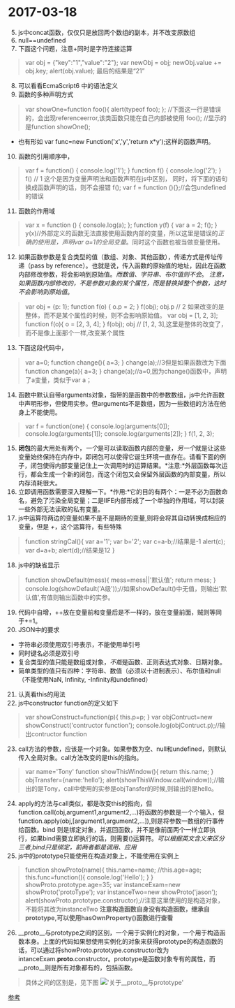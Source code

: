 # 2017-03-18   
5. js中concat函数，仅仅只是放回两个数组的副本，并不改变原数组
6. null==undefined 
7. 下面这个问题，注意+同时是字符连接运算

>var obj = {"key":"1","value":"2"};
var newObj = obj;
newObj.value += obj.key;
alert(obj.value);
最后的结果是“21”

8. 可以看看EcmaScript6 中的语法定义
9. 函数的多种声明方式

>var  showOne=function foo(){
    alert(typeof foo);
  };
  //下面这一行是错误的，会出现referenceerror,该类函数只能在自己内部被使用
  foo();
  //显示的是function
  showOne();
  * 也有形如 var func=new Function('x','y','return x*y');这样的函数声明。

10. 函数的引用顺序中，

>var f = function() {
  console.log('1');
}
function f() {
  console.log('2');
}
f() // 1
这个是因为变量声明法和函数声明在js中区别，
同时，将下面的语句换成函数声明的话，则不会报错
f();
var f = function (){};//会包undefined的错误

11. 函数的作用域

>var x = function () {
  console.log(a);
};
function y(f) {
  var a = 2;
  f();
}
y(x)//外部定义的函数无法直接使用函数内部的变量，所以这里是错误的*正确的使用是，声明var a=1的全局变量*。同时这个函数也被当做变量使用。

12. 如果函数参数是复合类型的值（数组、对象、其他函数），传递方式是传址传递（pass by reference）。也就是说，传入函数的原始值的地址，因此在函数内部修改参数，将会影响到原始值。*而数值、字符串、布尔值则不会*。 *注意，如果函数内部修改的，不是参数对象的某个属性，而是替换掉整个参数，这时不会影响到原始值*。

>var obj = {p: 1};
function f(o) {
  o.p = 2;
}
f(obj);
obj.p // 2
如果改变的是整体，而不是某个属性的时候，则不会影响原始值。
var obj = [1, 2, 3];
function f(o){
  o = [2, 3, 4];
}
f(obj);
obj // [1, 2, 3],这里是整体的改变了，而不是像上面那个一样,改变某个属性

13. 下面这段代码中，

>var a=0;
function change(){
     a=3;
}
change(a);//3但是如果函数改为下面
function change(a){
     a=3;
}
change(a);//a=0,因为change()函数中，声明了a变量，类似于var a；

14. 函数中默认自带arguments对象，指带的是函数中的参数数组，js中允许函数中声明形参，但使用实参。但arguments不是数组，因为一些数组的方法在他身上不能使用。

>var f = function(one) {
  console.log(arguments[0]);
  console.log(arguments[1]);
  console.log(arguments[2]);
}
f(1, 2, 3);

15. **闭包**的最大用处有两个，*一个*是可以读取函数内部的变量，*另一个*就是让这些变量始终保持在内存中，即闭包可以使得它诞生环境一直存在。请看下面的例子，闭包使得内部变量记住上一次调用时的运算结果。*注意:*外层函数每次运行，都会生成一个新的闭包，而这个闭包又会保留外层函数的内部变量，所以内存消耗很大。
16. 立即调用函数需要深入理解一下。*作用:*它的目的有两个：一是不必为函数命名，避免了污染全局变量；二是IIFE内部形成了一个单独的作用域，可以封装一些外部无法读取的私有变量。
17. js中运算符两边的变量如果不是不是期待的变量,则将会将其自动转换成相应的变量，但是 *+*，这个运算符，有些特殊

>function stringCal(){
    var a='1';
    var b='2';
    var c=a-b;//结果是-1
    alert(c);
    var d=a+b;
    alert(d);//结果是12
}

18. js中的缺省显示

>function showDefault(mess){
   mess=mess||'默认值';
   return mess;
}
console.log(showDefault('A级'));//如果showDefault()中无值，则输出'默认值',有值则输出函数中的实参。

19. 代码中自增，++放在变量前和变量后是不一样的，放在变量前面，贼则等同于+=1。
20. JSON中的要求 
 * 字符串必须使用双引号表示，不能使用单引号
 *  同时键名必须是双引号
 *  复合类型的值只能是数组或对象，*不能*是函数、正则表达式对象、日期对象。
 *  简单类型的值只有四种：字符串、数值（必须以十进制表示）、布尔值和null（不能使用NaN, Infinity, -Infinity和undefined）

21. 认真看this的用法
22. js中constructor function的定义如下

>var showConstruct=function(p){
    this.p=p;
}
 var objContruct=new showConstruct('contructor function');
 console.log(objContruct.p);//输出contructor function

23. call方法的参数，应该是一个对象。如果参数为空、null和undefined，则默认传入全局对象。call方法改变的是this的指向。

>var name='Tony'
function showThisWindow(){
    return this.name;
}
objTransfer={name:'hello'};
alert(showThisWindow.call(window));//输出的是Tony，call中使用的实参是objTansfer的时候,则输出的是hello。

24. apply的方法与call类似，都是改变this的指向，但function.call(obj,argument1,argument2,...)将函数的参数是一个个输入，但function.apply(obj,[argument1,argument2,...]),则是将参数一数组的行事传给函数。bind 则是绑定对象，并返回函数，并不是像前面两个一样立即执行，如果bind需要立即执行的话，则需要()运算符。*可以根据英文含义来区分三者,bind只是绑定，前两者都是调用、应用*
25. js中的prototype只能使用在构造对象上，不能使用在实例上

>function showProto(name){
  this.name=name;
  //this.age=age;
  this.func=function(){
    console.log('Hello');
  }
}
showProto.prototype.age=35;
var instanceExam=new showProto('protoType');
var instanceTwo=new showProto('jason');
alert(showProto.prototype.constructor);//注意这里使用的是构造对象，不能将其改为instanceTwo
**注意构造函数自身没有构造函数，继承自prototype,可以使用hasOwnProperty()函数进行查看**

26. __proto__与prototype之间的区别，一个用于实例化的对象，一个用于构造函数本身。上面的代码如果想使用实例化的对象来获得prototype的构造函数的话，可以通过将showProto.prototype.constructor改为intanceExam.__proto__.constructor。prototype是函数对象专有的属性，而__proto__则是所有对象都有的，包括函数。

>具体之间的区别是，见下图
!['关于__proto__与prototype']("__proto__.jpg" '__proto__与proototype')









[参考](http://javascript.ruanyifeng.com)


